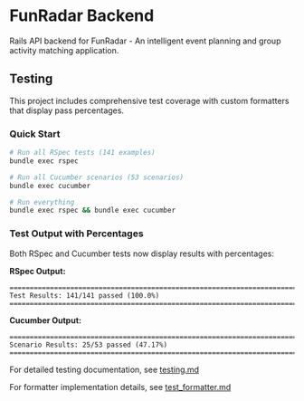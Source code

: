 # FunRadar Backend

Rails API backend for FunRadar - An intelligent event planning and group activity matching application.

## Testing

This project includes comprehensive test coverage with custom formatters that display pass percentages.

### Quick Start

```bash
# Run all RSpec tests (141 examples)
bundle exec rspec

# Run all Cucumber scenarios (53 scenarios)
bundle exec cucumber

# Run everything
bundle exec rspec && bundle exec cucumber
```

### Test Output with Percentages

Both RSpec and Cucumber tests now display results with percentages:

**RSpec Output:**
```
================================================================================
Test Results: 141/141 passed (100.0%)
================================================================================
```

**Cucumber Output:**
```
================================================================================
Scenario Results: 25/53 passed (47.17%)
================================================================================
```

For detailed testing documentation, see [testing.md](testing.md)

For formatter implementation details, see [test_formatter.md](test_formatter.md)
